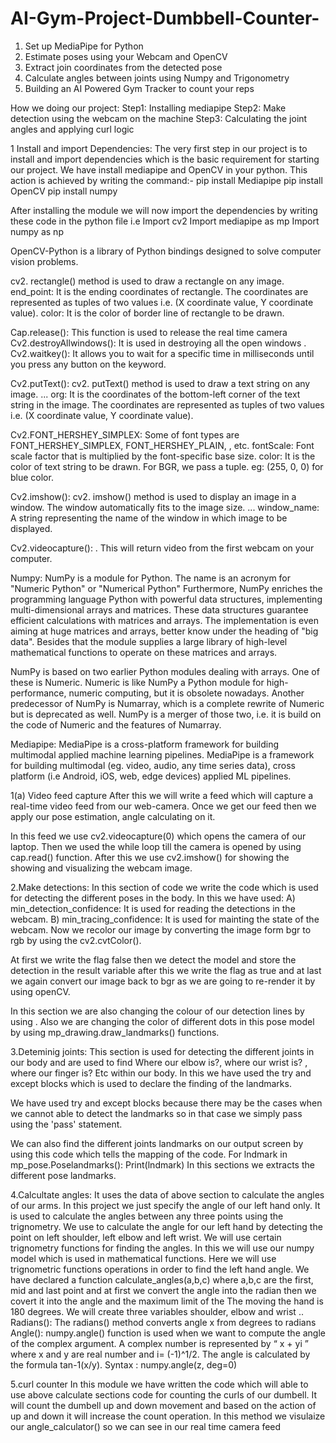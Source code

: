 # AI-Gym-Project-Dumbbell-Counter-
1. Set up MediaPipe for Python
 2. Estimate poses using your Webcam and OpenCV 
3. Extract join coordinates from the detected pose 
4. Calculate angles between joints using Numpy and Trigonometry 
5. Building an AI Powered Gym Tracker to count your reps
 
How we doing our project:
Step1: Installing mediapipe
Step2: Make detection using the webcam on the machine
Step3: Calculating the joint angles and applying curl logic
 
1 Install and import Dependencies:
The very first step in our project is to install and import dependencies which is the basic requirement for starting our project. 
We have install mediapipe and OpenCV in your python.
This action is achieved by writing the command:-
pip install Mediapipe
pip install OpenCV 
pip install numpy
 
After installing the module we will now import the dependencies by writing these code in the python file i.e
Import cv2
Import mediapipe as mp
Import numpy as np
 
OpenCV-Python is a library of Python bindings designed to solve computer vision problems. 
 
cv2. rectangle() method is used to draw a rectangle on any image. end_point: It is the ending coordinates of rectangle. The coordinates are represented as tuples of two values i.e. (X coordinate value, Y coordinate value). color: It is the color of border line of rectangle to be drawn.
 
Cap.release(): This function is used to release the  real time camera 
Cv2.destroyAllwindows(): It  is used in destroying all the open windows .
Cv2.waitkey(): It allows you to wait for a specific time in milliseconds until you press any button on the keyword.
 
Cv2.putText(): cv2. putText() method is used to draw a text string on any image. ... org: It is the coordinates of the bottom-left corner of the text string in the image. The coordinates are represented as tuples of two values i.e. (X coordinate value, Y coordinate value).
 
Cv2.FONT_HERSHEY_SIMPLEX:
Some of font types are FONT_HERSHEY_SIMPLEX, FONT_HERSHEY_PLAIN, , etc. fontScale: Font scale factor that is multiplied by the font-specific base size. color: It is the color of text string to be drawn. For BGR, we pass a tuple. eg: (255, 0, 0) for blue color.
 
Cv2.imshow():  cv2. imshow() method is used to display an image in a window. The window automatically fits to the image size. ... window_name: A string representing the name of the window in which image to be displayed.
 
Cv2.videocapture(): 
. This will return video from the first webcam on your computer.
 
Numpy:
NumPy is a module for Python. The name is an acronym for "Numeric Python" or "Numerical Python"
Furthermore, NumPy enriches the programming language Python with powerful data structures, implementing multi-dimensional arrays and matrices. These data structures guarantee efficient calculations with matrices and arrays. The implementation is even aiming at huge matrices and arrays, better know under the heading of "big data". Besides that the module supplies a large library of high-level mathematical functions to operate on these matrices and arrays.
 
NumPy is based on two earlier Python modules dealing with arrays. One of these is Numeric. Numeric is like NumPy a Python module for high-performance, numeric computing, but it is obsolete nowadays. Another predecessor of NumPy is Numarray, which is a complete rewrite of Numeric but is deprecated as well. NumPy is a merger of those two, i.e. it is build on the code of Numeric and the features of Numarray.
 
Mediapipe:
MediaPipe is a cross-platform framework for building multimodal applied machine learning pipelines. MediaPipe is a framework for building multimodal (eg. video, audio, any time series data), cross platform (i.e Android, iOS, web, edge devices) applied ML pipelines.
 
1(a) Video feed capture
After this we will write a feed which will capture a real-time video feed from our web-camera. Once we get our feed then we apply our pose estimation, angle calculating on it.
 
In this feed we use cv2.videocapture(0) which opens the camera of our laptop. Then we used the while loop till the camera is opened by using cap.read() function. After this we use cv2.imshow() for  showing the showing and visualizing the webcam image.
 
 

2.Make detections:
In this section of code we write the code which is used for detecting the different poses in the body.
In this we have used:
A) min_detection_confidence: It is used for reading the detections in the webcam.
B) min_tracing_confidence: It is used for mainting the state of the webcam.
Now we recolor our image by converting the image form bgr to rgb by using the  cv2.cvtColor().
 

At first we write the flag false then we detect the model and store the detection in the result variable after this we write the flag as true and at last we again convert our image back to bgr as we are going to re-render it by using openCV.
 
In this section we are also changing the colour of our detection lines by using  . 
Also we are changing the color of different dots in this pose model by using mp_drawing.draw_landmarks() functions.
 
3.Deteminig joints: This section is used for detecting the different joints in our body and are used to find Where our elbow is?, where our wrist is? , where our finger is? Etc within our body.
In this we have used the try and except blocks which is used to declare the finding of the landmarks.
 
We have used try and except blocks because there may be the cases when we cannot able to detect the landmarks so in that case we simply pass using the 'pass' statement.
 
We can also find the different joints landmarks on our output  screen by using this code which tells the mapping of the code.
For lndmark in mp_pose.Poselandmarks():
Print(lndmark) 
In this sections we extracts the different pose landmarks.
 
 

4.Calcultate angles: It uses the data of above section to calculate the angles of our arms. In this project we just specify the angle of our left hand only. It is used to calculate the angles between any three points using the trignometry. 
We use to calculate the angle for our left hand by detecting the point on left shoulder, left elbow and left wrist.
We will use certain trignometry functions for finding the angles.
In this we will use our numpy model which is used in mathematical functions. Here we will use trignometric functions operations in order to find the left hand angle.
We have declared a function calculate_angles(a,b,c) where a,b,c are the first, mid and last point and at first we convert the angle into the radian then we covert it into the angle and the maximum limit of  the
The moving the hand is 180 degrees.
We will create three variables shoulder, elbow and wrist ..  
Radians(): 
The radians() method converts angle x from degrees to radians
Angle(): 
numpy.angle() function is used when we want to compute the angle of the complex argument. A complex number is represented by “ x + yi ” where x and y are real number and i= (-1)^1/2. The angle is calculated by the formula tan-1(x/y).
Syntax : numpy.angle(z, deg=0)


5.curl counter
In this module we have written the code which will able to use above calculate sections code for counting the curls of our dumbell. 
It will count the dumbell up and down movement and based on the action of up and down it will increase the count operation.
In this method we visulaize our angle_calculator() so we can see in our real time camera feed
 
       
